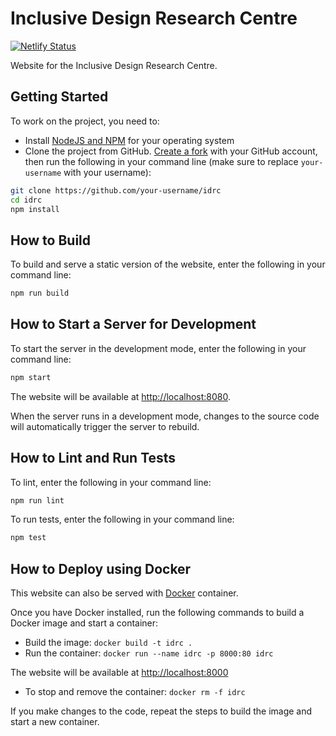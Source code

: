 # Inclusive Design Research Centre

[![Netlify Status](https://api.netlify.com/api/v1/badges/f40e64ad-e099-4924-9077-e5313e127631/deploy-status)](https://app.netlify.com/sites/idrc/deploys)

Website for the Inclusive Design Research Centre.

## Getting Started

To work on the project, you need to:

* Install [NodeJS and NPM](https://nodejs.org/en/download/) for your operating system
* Clone the project from GitHub. [Create a fork](https://help.github.com/en/github/getting-started-with-github/fork-a-repo)
with your GitHub account, then run the following in your command line (make sure to replace `your-username` with
your username):

```bash
git clone https://github.com/your-username/idrc
cd idrc
npm install
```

## How to Build

To build and serve a static version of the website, enter the following in your command line:

```bash
npm run build
```

## How to Start a Server for Development

To start the server in the development mode, enter the following in your command line:

```bash
npm start
```

The website will be available at [http://localhost:8080](http://localhost:8080).

When the server runs in a development mode, changes to the source code will automatically trigger the server to rebuild.

## How to Lint and Run Tests

To lint, enter the following in your command line:

```bash
npm run lint
```

To run tests, enter the following in your command line:

```bash
npm test
```

## How to Deploy using Docker

This website can also be served with [Docker](https://docs.docker.com/get-docker/) container.

Once you have Docker installed, run the following commands to build a Docker image and start a container:

- Build the image: `docker build -t idrc .`
- Run the container: `docker run --name idrc -p 8000:80 idrc`

The website will be available at [http://localhost:8000](http://localhost:8000)

- To stop and remove the container: `docker rm -f idrc`

If you make changes to the code, repeat the steps to build the image and start a new container.
